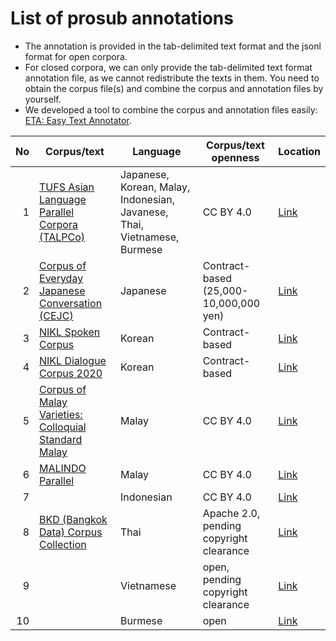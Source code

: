 # List of prosub annotations

- The annotation is provided in the tab-delimited text format and the jsonl format for open corpora.
- For closed corpora, we can only provide the tab-delimited text format annotation file, as we cannot redistribute the texts in them.  You need to obtain the corpus file(s) and combine the corpus and annotation files by yourself.
- We developed a tool to combine the corpus and annotation files easily: [ETA: Easy Text Annotator](https://github.com/matbahasa/ETA).

| No | Corpus/text | Language | Corpus/text openness | Location |
| --:|----------- | -------- | -------------------- | -------- |
|  1 | [TUFS Asian Language Parallel Corpora (TALPCo)](https://github.com/matbahasa/TALPCo) | Japanese, Korean, Malay, Indonesian, Javanese, Thai, Vietnamese, Burmese | CC BY 4.0 | [Link](https://github.com/matbahasa/TALPCo) |
|  2 | [Corpus of Everyday Japanese Conversation (CEJC)](https://www2.ninjal.ac.jp/conversation/cejc.html) | Japanese | Contract-based (25,000-10,000,000 yen) | [Link](https://github.com/matbahasa/ProSub/tree/main/annotations/jpn) |
|  3 | [NIKL Spoken Corpus](https://corpus.korean.go.kr) | Korean | Contract-based | [Link](https://github.com/matbahasa/ProSub/tree/main/annotations/kor/Spoken) |
|  4 | [NIKL Dialogue Corpus 2020](https://corpus.korean.go.kr) | Korean | Contract-based | [Link](https://github.com/matbahasa/ProSub/tree/main/annotations/kor/Dialogue) |
|  5 | [Corpus of Malay Varieties: Colloquial Standard Malay](https://github.com/matbahasa/Melayu_Standard_Lisan) | Malay | CC BY 4.0 | [Link](https://github.com/matbahasa/Melayu_Standard_Lisan/tree/master/NorHashimah) |
|  6 | [MALINDO Parallel](https://github.com/matbahasa/MALINDO_Parallel/) | Malay | CC BY 4.0 | [Link](https://github.com/matbahasa/MALINDO_Parallel/tree/master/GogekiTUFS)|
|  7 | []() | Indonesian | CC BY 4.0 | [Link](https://github.com/matbahasa/ProSub/tree/main/annotations/ind) |
|  8 | [BKD (Bangkok Data) Corpus Collection]() | Thai | Apache 2.0, pending copyright clearance | [Link](https://github.com/matbahasa/ProSub/tree/main/annotations/tha) |
|  9 | []() | Vietnamese | open, pending copyright clearance | [Link](https://github.com/matbahasa/ProSub/tree/main/annotations/tha) |
| 10 | []() | Burmese | open | [Link](https://github.com/matbahasa/ProSub/tree/main/annotations/myn) |
